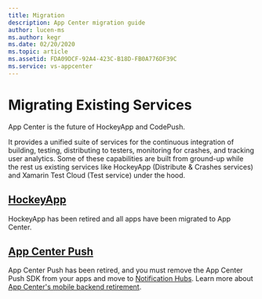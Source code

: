 ```yaml
---
title: Migration
description: App Center migration guide
author: lucen-ms
ms.author: kegr
ms.date: 02/20/2020
ms.topic: article
ms.assetid: FDA09DCF-92A4-423C-B18D-FB0A776DF39C
ms.service: vs-appcenter
---
```


# Migrating Existing Services
App Center is the future of HockeyApp and CodePush.

It provides a unified suite of services for the continuous integration of building, testing, distributing to testers, monitoring for crashes, and tracking user analytics. Some of these capabilities are built from ground-up while the rest us existing services like HockeyApp (Distribute & Crashes services) and Xamarin Test Cloud (Test service) under the hood.

## [HockeyApp](~/transition/index.md)
HockeyApp has been retired and all apps have been migrated to App Center.

## [App Center Push](~/migration/push/index.md)

App Center Push has been retired, and you must remove the App Center Push SDK from your apps and move to [Notification Hubs](https://docs.microsoft.com/azure/notification-hubs/). Learn more about [App Center's mobile backend retirement](https://devblogs.microsoft.com/appcenter/app-center-mbaas-retirement/).
